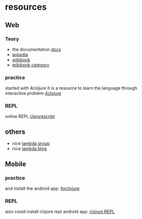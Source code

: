 # resources

## Web

### Teory
- the documentation [docs](http://clojure-doc.org/)
- [wipedia](https://en.wikipedia.org/wiki/Clojure)
- [wikibook](https://en.wikibooks.org/wiki/Clojure_Programming)
- [wikibook category](https://en.wikibooks.org/wiki/Category:Clojure_Programming)

### practice
started with 4clojure it is a resource to learn the language through interactive problem
[4clojure](https://www.4clojure.com/)

### REPL
online REPL
[clojurescript](http://www.clojurescript.io/)


## others
- nice [lambda group](https://github.com/Lambda-X)
- nice [lambda blog](http://lambdax.io/blog/index.html)


## Mobile

### practice
and install the android app:
[forclojure](https://play.google.com/store/apps/details?id=org.bytopia.foreclojure)

### REPL
also could install clojure repl android app:
[clojure REPL](https://play.google.com/store/apps/details?id=com.sattvik.clojure_repl)
